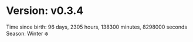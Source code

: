 # Version: v0.3.4
Time since birth: 96 days, 2305 hours, 138300 minutes, 8298000 seconds
Season: Winter ❄️
